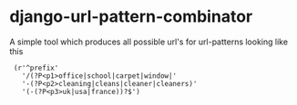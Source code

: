# django-url-pattern-combinator

A simple tool which produces all possible url's for url-patterns looking like this
```
 (r'^prefix'
   '/(?P<p1>office|school|carpet|window|'
   '-(?P<p2>cleaning|cleans|cleaner|cleaners)'
   '(-(?P<p3>uk|usa|france))?$')
```
